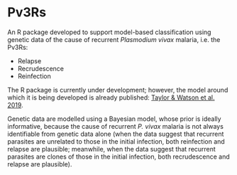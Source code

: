 # Pv3Rs

An R package developed to support model-based classification using genetic data of the cause of recurrent *Plasmodium vivax* malaria, i.e. the Pv3Rs:  

- Relapse 
- Recrudescence
- Reinfection

The R package is currently under development; however, the model around which it is being developed is already 
published: [Taylor & Watson et al. 2019](https://www.nature.com/articles/s41467-019-13412-x). 

Genetic data are modelled using a Bayesian model, whose prior is ideally informative, because the cause of recurrent *P. vivax* malaria is not always 
identifiable from genetic data alone (when the data suggest that recurrent parasites are unrelated to those in the initial infection, 
both reinfection and relapse are plausible; meanwhile, when the data suggest that recurrent parasites are clones of those in the 
initial infection, both recrudescence and relapse are plausible). 
